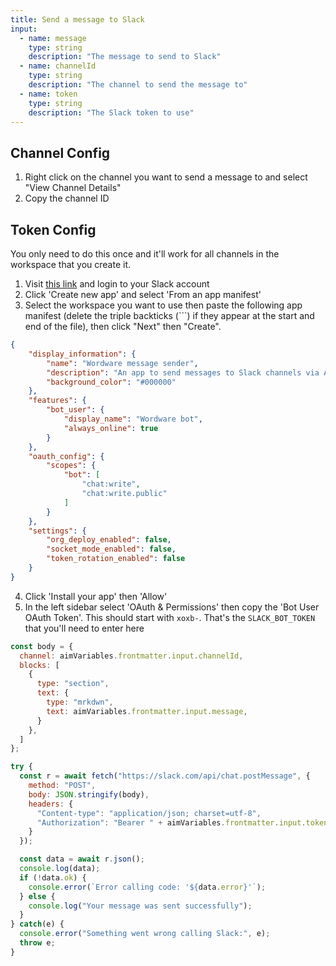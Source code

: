 ```yaml
---
title: Send a message to Slack
input:
  - name: message
    type: string
    description: "The message to send to Slack"
  - name: channelId
    type: string
    description: "The channel to send the message to"
  - name: token
    type: string
    description: "The Slack token to use"
---
```


## Channel Config

1. Right click on the channel you want to send a message to and select "View Channel Details"
2. Copy the channel ID

## Token Config

You only need to do this once and it'll work for all channels in the workspace that you create it.

1.  Visit [this link](https://api.slack.com/apps) and login to your Slack account
2.  Click 'Create new app' and select 'From an app manifest'
3.  Select the workspace you want to use then paste the following app manifest (delete the triple backticks (```) if they appear at the start and end of the file), then click "Next" then "Create".

```json
{
    "display_information": {
        "name": "Wordware message sender",
        "description": "An app to send messages to Slack channels via API.",
        "background_color": "#000000"
    },
    "features": {
        "bot_user": {
            "display_name": "Wordware bot",
            "always_online": true
        }
    },
    "oauth_config": {
        "scopes": {
            "bot": [
                "chat:write",
                "chat:write.public"
            ]
        }
    },
    "settings": {
        "org_deploy_enabled": false,
        "socket_mode_enabled": false,
        "token_rotation_enabled": false
    }
}
```

4.  Click 'Install your app' then 'Allow'
5.  In the left sidebar select 'OAuth & Permissions' then copy the 'Bot User OAuth Token'. This should start with `xoxb-`. That's the `SLACK_BOT_TOKEN` that you'll need to enter here


```js
const body = {
  channel: aimVariables.frontmatter.input.channelId,
  blocks: [
    {
      type: "section",
      text: {
        type: "mrkdwn",
        text: aimVariables.frontmatter.input.message,
      }
    },
  ]
};

try {
  const r = await fetch("https://slack.com/api/chat.postMessage", {
    method: "POST",
    body: JSON.stringify(body),
    headers: {
      "Content-type": "application/json; charset=utf-8",
      "Authorization": "Bearer " + aimVariables.frontmatter.input.token,
    }
  });

  const data = await r.json();
  console.log(data);
  if (!data.ok) {
    console.error(`Error calling code: '${data.error}'`);
  } else {
    console.log("Your message was sent successfully");
  }
} catch(e) {
  console.error("Something went wrong calling Slack:", e);
  throw e;
}
```